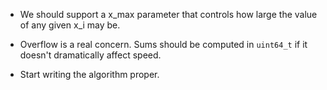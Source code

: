 
* We should support a x_max parameter that controls how large the value of any
  given x_i may be.

* Overflow is a real concern. Sums should be computed in `uint64_t` if it
  doesn't dramatically affect speed.

* Start writing the algorithm proper.


